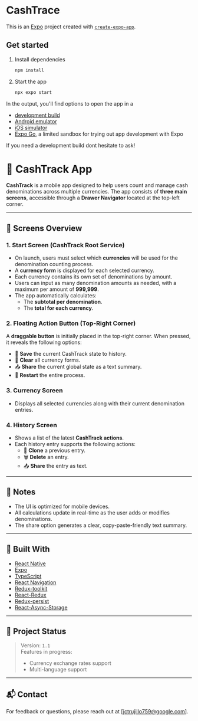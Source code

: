 # CashTrace

This is an [Expo](https://expo.dev) project created with [`create-expo-app`](https://www.npmjs.com/package/create-expo-app).

## Get started

1. Install dependencies

   ```bash
   npm install
   ```

2. Start the app

   ```bash
   npx expo start
   ```

In the output, you'll find options to open the app in a

- [development build](https://docs.expo.dev/develop/development-builds/introduction/)
- [Android emulator](https://docs.expo.dev/workflow/android-studio-emulator/)
- [iOS simulator](https://docs.expo.dev/workflow/ios-simulator/)
- [Expo Go](https://expo.dev/go), a limited sandbox for trying out app development with Expo

If you need a development build dont hesitate to ask!

# 📱 CashTrack App

**CashTrack** is a mobile app designed to help users count and manage cash denominations across multiple currencies. The app consists of **three main screens**, accessible through a **Drawer Navigator** located at the top-left corner.

---

## 🧭 Screens Overview

### 1. Start Screen (CashTrack Root Service)

- On launch, users must select which **currencies** will be used for the denomination counting process.
- A **currency form** is displayed for each selected currency.
- Each currency contains its own set of denominations by amount.
- Users can input as many denomination amounts as needed, with a maximum per amount of **999,999**.
- The app automatically calculates:
  - The **subtotal per denomination**.
  - The **total for each currency**.

### 2. Floating Action Button (Top-Right Corner)

A **draggable button** is initially placed in the top-right corner. When pressed, it reveals the following options:

- 💾 **Save** the current CashTrack state to history.
- 🧹 **Clear** all currency forms.
- 📤 **Share** the current global state as a text summary.
- 🔄 **Restart** the entire process.

### 3. Currency Screen

- Displays all selected currencies along with their current denomination entries.

### 4. History Screen

- Shows a list of the latest **CashTrack actions**.
- Each history entry supports the following actions:
  - 📄 **Clone** a previous entry.
  - 🗑️ **Delete** an entry.
  - 📤 **Share** the entry as text.

---

## 📌 Notes

- The UI is optimized for mobile devices.
- All calculations update in real-time as the user adds or modifies denominations.
- The share option generates a clear, copy-paste-friendly text summary.

---

## 🚀 Built With

- [React Native](https://reactnative.dev/)
- [Expo](https://expo.dev/)
- [TypeScript](https://www.typescriptlang.org/)
- [React Navigation](https://reactnavigation.org/)
- [Redux-toolkit](https://redux-toolkit.js.org/)
- [React-Redux](https://react-redux.js.org/)
- [Redux-persist](https://github.com/rt2zz/redux-persist)
- [React-Async-Storage](https://github.com/react-native-async-storage/async-storage)

---

## 📂 Project Status

> Version: `1.1`  
> Features in progress:
> - Currency exchange rates support  
> - Multi-language support  

---

## 📬 Contact

For feedback or questions, please reach out at [jctrujillo759@google.com].


